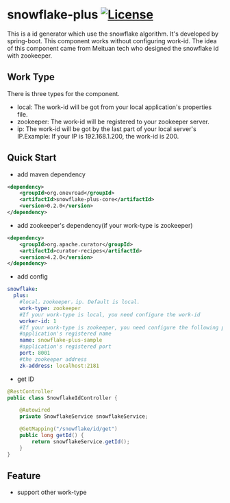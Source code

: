 # snowflake-plus [![License](http://img.shields.io/:license-apache-brightgreen.svg)](http://www.apache.org/licenses/LICENSE-2.0.html)

This is a id generator which use the snowflake algorithm. It's developed by spring-boot. This component works without configuring work-id. The idea of this component came from Meituan tech who designed the snowflake id with zookeeper.

## Work Type
There is three types for the component.
- local: The work-id will be got from your local application's properties file.
- zookeeper: The work-id will be registered to your zookeeper server.
- ip: The work-id will be got by the last part of your local server's IP.Example: If your IP is 192.168.1.200, the work-id is 200.

## Quick Start
- add maven dependency
```xml
<dependency>
    <groupId>org.onevroad</groupId>
    <artifactId>snowflake-plus-core</artifactId>
    <version>0.2.0</version>
</dependency>
```
- add zookeeper's dependency(if your work-type is zookeeper)
```xml
<dependency>
    <groupId>org.apache.curator</groupId>
    <artifactId>curator-recipes</artifactId>
    <version>4.2.0</version>
</dependency>
```

- add config
```yaml
snowflake:
  plus:
    #local，zookeeper，ip. Default is local.
    work-type: zookeeper
    #If your work-type is local, you need configure the work-id
    worker-id: 1
    #If your work-type is zookeeper, you need configure the following parameters
    #application's registered name
    name: snowflake-plus-sample
    #application's registered port
    port: 8001
    #the zookeeper address
    zk-address: localhost:2181
```

- get ID
```java
@RestController
public class SnowflakeIdController {

    @Autowired
    private SnowflakeService snowflakeService;

    @GetMapping("/snowflake/id/get")
    public long getId() {
        return snowflakeService.getId();
    }
}
```

## Feature
- support other work-type

